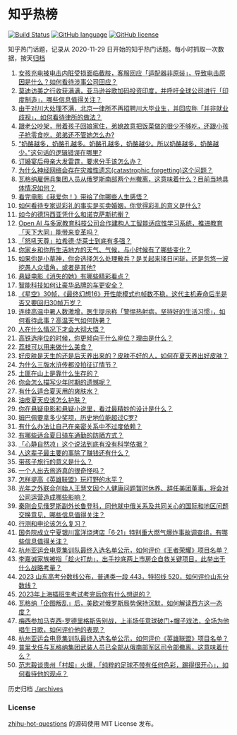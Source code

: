 # 知乎热榜
[![Build Status](https://github.com/ToWeLong/zhihu-hot-questions/workflows/CI/badge.svg)](https://github.com/ToWeLong/zhihu-hot-questions/actions)
[![GitHub language](https://img.shields.io/badge/language-golang-orange.svg)](https://golang.org/)
[![GitHub license](https://img.shields.io/github/license/ToWeLong/zhihu-hot-questions)](https://github.com/ToWeLong/zhihu-hot-questions/blob/main/LICENSE)

知乎热门话题，记录从 2020-11-29 日开始的知乎热门话题。每小时抓取一次数据，按天[归档](./archives)

<!-- BEGIN -->

1. [女孩充电被电击内脏受损面临截肢，客服回应「适配器非原装」，导致电击原因是什么？如何看待涉事公司回应？](https://www.zhihu.com/question/608412173)
1. [莫迪访美之行收获满满，亚马逊谷歌加码投资印度，并呼吁全球公司进行「印度制造」，哪些信息值得关注？](https://www.zhihu.com/question/608567391)
1. [由于对川大处理不满，北京一律所不再招聘川大毕业生，并回应称「并非就业歧视」，如何看待律所的做法？](https://www.zhihu.com/question/608664630)
1. [跟老公吵架，带着孩子回娘家住，弟媳故意把饭菜做的很少不够吃，还跟小孩子抢零食吃，弟弟还不管她怎么办?](https://www.zhihu.com/question/607614275)
1. [“奶酪越多，奶酪孔越多。奶酪孔越多，奶酪越少。所以奶酪越多，奶酪越少。”这句话的逻辑错误在哪里?](https://www.zhihu.com/question/526941332)
1. [订婚宴后母亲大发雷霆，要求分手该怎么办？](https://www.zhihu.com/question/608274088)
1. [为什么神经网络会存在灾难性遗忘(catastrophic forgetting)这个问题？](https://www.zhihu.com/question/265056068)
1. [瓦格纳雇佣兵集团人员从俄罗斯南部两个州撤离，这意味着什么？目前当地具体情况如何？](https://www.zhihu.com/question/608666410)
1. [看完电影《我爱你！》带给了你哪些人生感悟？](https://www.zhihu.com/question/607681359)
1. [如何看待专家说彩礼的事实是买卖婚姻，你觉得彩礼的意义是什么?](https://www.zhihu.com/question/608360857)
1. [如今的德玛西亚凭什么和诺克萨斯抗衡？](https://www.zhihu.com/question/484996882)
1. [Open AI 与多家教育科技公司合作建构人工智能适应性学习系统，推进教育「天下大同」能带来变革吗？](https://www.zhihu.com/question/608671199)
1. [「怒吼天尊」拉希德·华莱士到底有多强？](https://www.zhihu.com/question/605533099)
1. [你家乡和你所生活地方的天气、气候，与小时候有了哪些变化？](https://www.zhihu.com/question/608283237)
1. [如果你是小草神，你会选择怎么处理散兵？是关起来择日问斩，还是忽悠一波挖愚人众墙角，或者是其他?](https://www.zhihu.com/question/608402129)
1. [悬疑电影《消失的她》有哪些精彩看点？](https://www.zhihu.com/question/607636330)
1. [智能科技如何让豪华品牌的车更安全？](https://www.zhihu.com/question/608428443)
1. [《星空》30帧，《最终幻想16》开性能模式也帧数不稳，这代主机寿命后半是否又要回归30帧万岁？](https://www.zhihu.com/question/608030326)
1. [连续高温中暑人数激增，医生提示称「警惕热射病，坚持好的生活习惯」，如何看待此事？高温天气如何防暑？](https://www.zhihu.com/question/608473030)
1. [人在什么情况下才会大彻大悟？](https://www.zhihu.com/question/472285403)
1. [高铁选座位的时候，你更倾向于什么座位？理由是什么？](https://www.zhihu.com/question/606948403)
1. [荔枝可以用来做什么美食？](https://www.zhihu.com/question/604160439)
1. [好皮肤是天生的还是后天养出来的？皮肤不好的人，如何在夏天养出好皮肤？](https://www.zhihu.com/question/605028476)
1. [为什么三版水浒传都没拍征辽情节？](https://www.zhihu.com/question/607219834)
1. [土匪在山上是靠什么生存的？](https://www.zhihu.com/question/599176505)
1. [你会怎么描写少年时期的遗憾呢？](https://www.zhihu.com/question/608673204)
1. [有什么适合夏天用的爽肤水？](https://www.zhihu.com/question/281657424)
1. [油皮夏天应该怎么护肤？](https://www.zhihu.com/question/607294364)
1. [你在悬疑电影和悬疑小说里，看过最精妙的设计是什么？](https://www.zhihu.com/question/607971541)
1. [姆巴佩要拿多少奖项，历史地位能超过C罗?](https://www.zhihu.com/question/608025000)
1. [有什么办法让自己在亲密关系中不过度依赖？](https://www.zhihu.com/question/607641187)
1. [有哪些适合夏日骑车通勤的防晒方式？](https://www.zhihu.com/question/606755814)
1. [「心静自然凉」这个说法到底有没有科学依据？](https://www.zhihu.com/question/608254480)
1. [人这辈子最主要的事除了赚钱还有什么？](https://www.zhihu.com/question/605756092)
1. [带孩子旅行的意义是什么？](https://www.zhihu.com/question/605197179)
1. [一个人出去旅游真的很奇怪吗？](https://www.zhihu.com/question/605189936)
1. [怎样提高《英雄联盟》玩打野的水平？](https://www.zhihu.com/question/311304482)
1. [光年之外联合创始人王慧文因个人健康问题暂时休养、辞任美团董事，将会对公司运营造成哪些影响？](https://www.zhihu.com/question/608524050)
1. [秦刚会见俄罗斯副外长鲁登科，同他就中俄关系及共同关心的国际和地区问题交换意见，哪些信息值得关注？](https://www.zhihu.com/question/608493092)
1. [行测和申论该怎么复习？](https://www.zhihu.com/question/450128517)
1. [国务院成立宁夏银川富洋烧烤店「6·21」特别重大燃气爆炸事故调查组，有哪些信息值得关注？](https://www.zhihu.com/question/608439574)
1. [杭州亚运会电竞集训队最终入选名单公示，如何评价《王者荣耀》项目名单？](https://www.zhihu.com/question/608619934)
1. [李嘉诚家族被指「趁火打劫」，出手抄底两上市房企自救关键项目，此举出于什么战略考量？](https://www.zhihu.com/question/608665319)
1. [2023 山东高考分数线公布，普通类一段 443，特招线 520，如何评价山东分数线？](https://www.zhihu.com/question/607974487)
1. [2023年上海插班生考试考完后你有什么想说的？](https://www.zhihu.com/question/603317841)
1. [瓦格纳「企图叛乱」后，美欧对俄罗斯局势保持沉默，如何解读西方这一态度？](https://www.zhihu.com/question/608482890)
1. [梅西参加马克西-罗德里格斯告别战，上半场任意球破门+帽子戏法，全场为他唱生日歌，如何评价他的表现？](https://www.zhihu.com/question/608398892)
1. [杭州亚运会电竞集训队最终入选名单公示，如何评价《英雄联盟》项目名单？](https://www.zhihu.com/question/608619700)
1. [普里戈任与瓦格纳集团武装人员已全部从俄南部军区司令部撤离，这意味着什么？](https://www.zhihu.com/question/608395500)
1. [范志毅谈贵州「村超」火爆，「纯粹的足球不带有任何色彩，踢得很开心」，如何看待他的观点？](https://www.zhihu.com/question/608517517)

<!-- END -->

历史归档 [./archives](./archives)


### License
[zhihu-hot-questions](https://github.com/towelong/zhihu-hot-questions) 的源码使用 MIT License 发布。